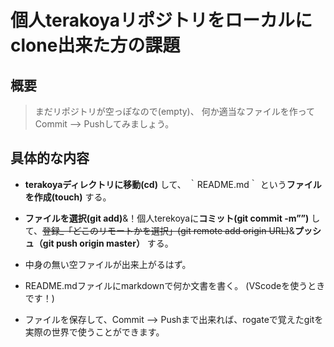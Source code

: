 # 個人terakoyaリポジトリをローカルにclone出来た方の課題
## 概要
>まだリポジトリが空っぽなので(empty)、
>何か適当なファイルを作ってCommit --> Pushしてみましょう。

## 具体的な内容
- **terakoyaディレクトリに移動(cd)** して、 ｀README.md｀ という**ファイルを作成(touch)** する。

- **ファイルを選択(git add)**&！個人terekoyaに**コミット(git commit -m””)** して、~~登録_「どこのリモートかを選択」(git remote add origin URL)~~&**プッシュ（git push origin master）** する。

- 中身の無い空ファイルが出来上がるはず。

- README.mdファイルにmarkdownで何か文書を書く。
(VScodeを使うときです！)

- ファイルを保存して、Commit --> Pushまで出来れば、rogateで覚えたgitを実際の世界で使うことができます。



